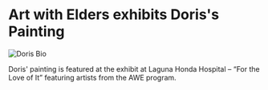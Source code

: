 # Art with Elders exhibits Doris's Painting

![Doris Bio]( https://lh3.googleusercontent.com/pw/AP1GczN-kNgDs9_5pndHcOzQn2Gex4Mc77VAbFxCLz8Lc20xCZAQHXI3XJg_saNGMJRVpI7D1vR6hjBdtXdu9l50y9xrQEIvOgO_hnAuRyGWRDV02-od0w=w2400 )

Doris' painting is featured at the exhibit at Laguna Honda Hospital – “For the Love of It” featuring artists from the AWE program.

